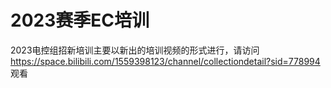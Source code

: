 # 2023赛季EC培训

2023电控组招新培训主要以新出的培训视频的形式进行，请访问 https://space.bilibili.com/1559398123/channel/collectiondetail?sid=778994 观看
